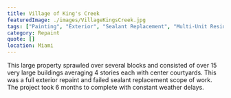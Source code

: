 ```yaml
---
title: Village of King's Creek
featuredImage: ./images/VillageKingsCreek.jpg
tags: ["Painting", "Exterior", "Sealant Replacement", "Multi-Unit Residential"]
category: Repaint
quote: []
location: Miami
---
```


This large property sprawled over several blocks and consisted of over 15 very large buildings averaging 4 stories each with center courtyards.  This was a full exterior repaint and failed sealant replacement scope of work.  The project took 6 months to complete with constant weather delays.
